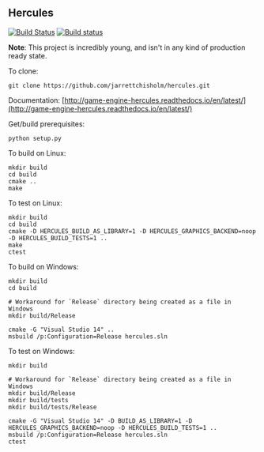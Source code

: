 Hercules
--------

[![Build Status](https://travis-ci.org/jarrettchisholm/hercules.png)](https://travis-ci.org/jarrettchisholm/hercules)
[![Build status](https://ci.appveyor.com/api/projects/status/ardx8mj0aa7e9fxu/branch/master)](https://ci.appveyor.com/project/jarrettchisholm/hercules/branch/master)

**Note**: This project is incredibly young, and isn't in any kind of production ready state. 

To clone:

    git clone https://github.com/jarrettchisholm/hercules.git

Documentation: [http://game-engine-hercules.readthedocs.io/en/latest/](http://game-engine-hercules.readthedocs.io/en/latest/)

Get/build prerequisites:

    python setup.py

To build on Linux:

    mkdir build
    cd build
    cmake ..
    make

To test on Linux:

    mkdir build
    cd build
    cmake -D HERCULES_BUILD_AS_LIBRARY=1 -D HERCULES_GRAPHICS_BACKEND=noop -D HERCULES_BUILD_TESTS=1 ..
    make
    ctest

To build on Windows:

    mkdir build
    cd build
    
    # Workaround for `Release` directory being created as a file in Windows
    mkdir build/Release
    
    cmake -G "Visual Studio 14" ..
    msbuild /p:Configuration=Release hercules.sln

To test on Windows:

    mkdir build
    
    # Workaround for `Release` directory being created as a file in Windows
    mkdir build/Release
    mkdir build/tests
    mkdir build/tests/Release
    
    cmake -G "Visual Studio 14" -D BUILD_AS_LIBRARY=1 -D HERCULES_GRAPHICS_BACKEND=noop -D HERCULES_BUILD_TESTS=1 ..
    msbuild /p:Configuration=Release hercules.sln
    ctest
